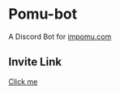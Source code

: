 # Pomu-bot

A Discord Bot for [impomu.com](https://impomu.com/)

## Invite Link

[Click me](https://discord.com/oauth2/authorize?client_id=875315933068021800&permissions=2147485696&scope=bot%20applications.commands)
